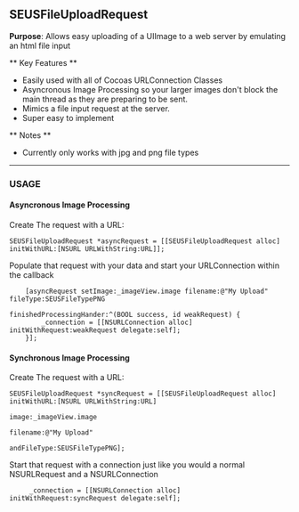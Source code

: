 ## SEUSFileUploadRequest


**Purpose**: Allows easy uploading of a UIImage to a web server by emulating an html file input

** Key Features **

* Easily used with all of Cocoas URLConnection Classes
* Asyncronous Image Processing so your larger images don't block the main thread as they are preparing to be sent.
* Mimics a file input request at the server.
* Super easy to implement

** Notes **

* Currently only works with jpg and png file types

* * *

### USAGE ###



#### Asyncronous Image Processing #####

Create The request with a URL:
	
	SEUSFileUploadRequest *asyncRequest = [[SEUSFileUploadRequest alloc] initWithURL:[NSURL URLWithString:URL]];
                
Populate that request with your data and start your URLConnection within the callback
        
        [asyncRequest setImage:_imageView.image filename:@"My Upload" fileType:SEUSFileTypePNG 
      										          finishedProcessingHander:^(BOOL success, id weakRequest) {
            _connection = [[NSURLConnection alloc] initWithRequest:weakRequest delegate:self];
        }];

#### Synchronous Image Processing ####

Create The request with a URL:
	
	SEUSFileUploadRequest *syncRequest = [[SEUSFileUploadRequest alloc] initWithURL:[NSURL URLWithString:URL]
                                                                              image:_imageView.image
                                                                           filename:@"My Upload"
                                                                        andFileType:SEUSFileTypePNG];
                                                                        
Start that request with a connection just like you would a normal NSURLRequest and a NSURLConnection

         _connection = [[NSURLConnection alloc] initWithRequest:syncRequest delegate:self];
             




